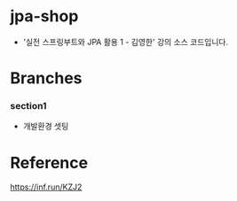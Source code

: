 # jpa-shop
- '실전 스프링부트와 JPA 활용 1 - 김영한' 강의 소스 코드입니다.

# Branches
### section1
- 개발환경 셋팅

# Reference
https://inf.run/KZJ2
